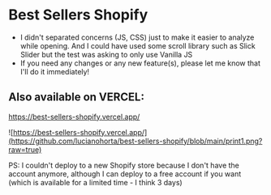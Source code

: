 # Best Sellers Shopify

- I didn't separated concerns (JS, CSS) just to make it easier to analyze while opening. And I could have used some scroll library such as Slick Slider but the test was asking to only use Vanilla JS
- If you need any changes or any new feature(s), please let me know that I'll do it immediately!

## Also available on VERCEL:
https://best-sellers-shopify.vercel.app/

![https://best-sellers-shopify.vercel.app/](https://github.com/lucianohorta/best-sellers-shopify/blob/main/print1.png?raw=true)

PS: I couldn't deploy to a new Shopify store because I don't have the account anymore, although I can deploy to a free account if you want (which is available for a limited time - I think 3 days)
